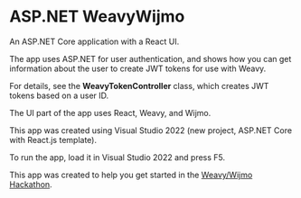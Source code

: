 ﻿# ASP.NET WeavyWijmo
An ASP.NET Core application with a React UI.

The app uses ASP.NET for user authentication, and shows how you
can get information about the user to create JWT tokens for use
with Weavy.

For details, see the **WeavyTokenController** class, which 
creates JWT tokens based on a user ID.

The UI part of the app uses React, Weavy, and Wijmo.

This app was created using Visual Studio 2022 
(new project, ASP.NET Core with React.js template).

To run the app, load it in Visual Studio 2022 and press F5.

This app was created to help you get started in the 
[Weavy/Wijmo Hackathon](https://www.weavy.com/hackathonwijmo).

